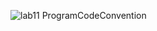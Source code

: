 ![lab11 ProgramCodeConvention](https://user-images.githubusercontent.com/79829528/204094499-d6a9930a-711c-438a-a5bb-d409479401f4.jpg)
